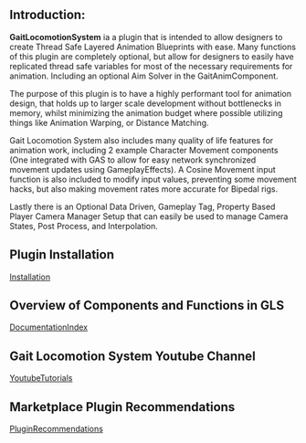 ## Introduction:

**GaitLocomotionSystem** ia a plugin that is intended to allow designers to create Thread Safe Layered Animation Blueprints with ease. Many functions of this plugin are completely optional, but allow for designers to easily have replicated thread safe variables for most of the necessary requirements for animation. Including an optional Aim Solver in the GaitAnimComponent.

The purpose of this plugin is to have a highly performant tool for animation design, that holds up to larger scale development without bottlenecks in memory, whilst minimizing the animation budget where possible utilizing things like Animation Warping, or Distance Matching.

Gait Locomotion System also includes many quality of life features for animation work, including 2 example Character Movement components (One integrated with GAS to allow for easy network synchronized movement updates using GameplayEffects). A Cosine Movement input function is also included to modify input values, preventing some movement hacks, but also making movement rates more accurate for Bipedal rigs.

Lastly there is an Optional Data Driven, Gameplay Tag, Property Based Player Camera Manager Setup that can easily be used to manage Camera States, Post Process, and Interpolation.

## Plugin Installation
[Installation](https://github.com/GoliathGuitars/GaitLocomotionSystem/blob/main/Documentation/Installation.md)

## Overview of Components and Functions in GLS
[DocumentationIndex](https://github.com/GoliathGuitars/GaitLocomotionSystem/blob/main/Documentation/DocumentationIndex.md)

## Gait Locomotion System Youtube Channel
[YoutubeTutorials](https://www.youtube.com/@jacksonblack3809)

## Marketplace Plugin Recommendations
[PluginRecommendations](https://github.com/GoliathGuitars/GaitLocomotionSystem/blob/main/Documentation/PluginRecommendations.md)
